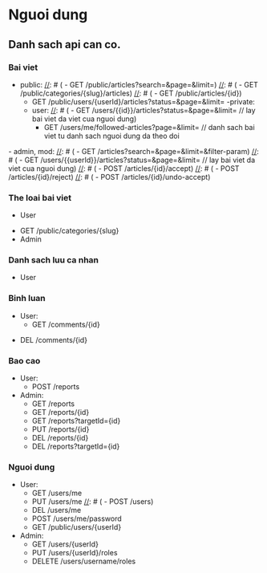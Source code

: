 # Nguoi dung
## Danh sach api can co.
### Bai viet
- public:
[//]: # (    - GET /public/articles?search=&page=&limit=)
[//]: # (    - GET /public/categories/{slug}/articles)
[//]: # (    - GET /public/articles/{id})
    - GET /public/users/{userId}/articles?status=&page=&limit=
-private:
    - user:
[//]: # (        - GET /users/{{id}}/articles?status=&page=&limit= // lay bai viet da viet cua nguoi dung)
        - GET /users/me/followed-articles?page=&limit= // danh sach bai viet tu danh sach nguoi dung da theo doi
        
[//]: # (        - GET /aritcles/{id})
[//]: # (        - POST /articles/)
[//]: # (        - POST /articles/{id}/thumbnail)
[//]: # (        - POST /aritcles/images)
[//]: # (        - POST /articles/{id}/submit)
[//]: # (        - POST /articles/{id}/unsubmit)
[//]: # (        - DEL /aritcles/{id})
[//]: # (        - PUT /articles/{id})
    - admin, mod:
[//]: # (        - GET /articles?search=&page=&limit=&filter-param)
[//]: # (        - GET /users/{{userId}}/articles?status=&page=&limit= // lay bai viet da viet cua nguoi dung)
[//]: # (        - POST /articles/{id}/accept)
[//]: # (        - POST /articles/{id}/reject)
[//]: # (        - POST /articles/{id}/undo-accept)



### The loai bai viet
- User

[//]: # (  - GET /public/categories?page=&limit=&search=&active )

[//]: # (  - GET /public/categories/{slug}/children)
  - GET /public/categories/{slug}
- Admin

[//]: # (  - GET /categories?page=&limit= )

[//]: # (  - GET /categories/{id} )

[//]: # (  - GET /categories/{id}/children)

[//]: # (  - PUT /categories/{id})

[//]: # (  - POST /categories)

[//]: # (  - DELETE /categories/{id})
  
### Danh sach luu ca nhan
- User

[//]: # (  - GET /users/me/saved-lists // lay danh sach luu ca nhan)
[//]: # (  - POST /saved-lists/{savedListId}/articles/ )
[//]: # (  - PUT /saved-lists/{savedListid})
[//]: # (  - GET /users/me/saved-lists)

[//]: # (@Deprecated)

[//]: # (### Theo doi )

[//]: # ()
[//]: # (- User)

[//]: # (  - POST /users/me/followings kem theo body username cua tac gia minh follow)

[//]: # (  - DELETE /users/me/followings/{id} kem theo theo param username cua tac gia minh unfollow)

[//]: # ()
[//]: # (  - GET /users/me/followers )

[//]: # (  - GET /users/{userId}/followers)

[//]: # (  - GET /users/me/followings )

[//]: # (  - GET /users/{userId}/following)


### Binh luan
- User:
  - GET /comments/{id}

[//]: # (  - GET /articles/{id}/comments?limit=&page= )
[//]: # (  - PUT /comments/{id} )
[//]: # (  - POST /articles/{id}/comments )
[//]: # (  - DELETE /comments/{id})
[//]: # (  - GET /users/me/comments)

  - DEL /comments/{id}
### Bao cao
- User:
  - POST /reports
- Admin:
  - GET /reports
  - GET /reports/{id}
  - GET /reports?targetId={id}
  - PUT /reports/{id}
  - DEL /reports/{id}
  - DEL /reports?targetId={id}

### Nguoi dung
- User:
  - GET /users/me
  - PUT /users/me
[//]: # (  - POST /users)
  - DEL /users/me
  - POST /users/me/password
  - GET /public/users/{userId}
- Admin:
  - GET /users/{userId}
  - PUT /users/{userId}/roles
  - DELETE /users/username/roles

